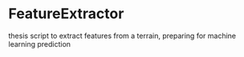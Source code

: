 # FeatureExtractor
thesis script to extract features from a terrain, preparing for machine learning prediction
